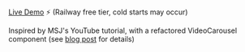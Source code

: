 [Live Demo](portfolio-apple-production.up.railway.app) ⚡ (Railway free tier, cold starts may occur)

Inspired by MSJ's YouTube tutorial, with a refactored VideoCarousel component (see [blog post](https://minerva-wow.github.io/posts/videoCarousel/) for details)
